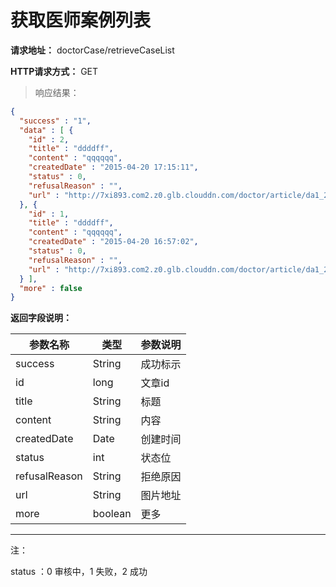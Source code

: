 # 获取医师案例列表

**请求地址：** doctorCase/retrieveCaseList

**HTTP请求方式：** GET

>响应结果：

```json
{
  "success" : "1",
  "data" : [ {
    "id" : 2,
    "title" : "ddddff",
    "content" : "qqqqqq",
    "createdDate" : "2015-04-20 17:15:11",
    "status" : 0,
    "refusalReason" : "",
    "url" : "http://7xi893.com2.z0.glb.clouddn.com/doctor/article/da1_201504201715000004"
  }, {
    "id" : 1,
    "title" : "ddddff",
    "content" : "qqqqqq",
    "createdDate" : "2015-04-20 16:57:02",
    "status" : 0,
    "refusalReason" : "",
    "url" : "http://7xi893.com2.z0.glb.clouddn.com/doctor/article/da1_201504201657000001"
  } ],
  "more" : false
}
```

**返回字段说明：**

| 参数名称 | 类型 | 参数说明 |
| -- | -- | -- |
| success | String | 成功标示 |
| id | long | 文章id |
| title | String | 标题 |
| content | String | 内容 |
| createdDate | Date | 创建时间 |
| status | int | 状态位 |
| refusalReason | String | 拒绝原因 |
| url | String | 图片地址 |
| more | boolean | 更多 |

---

注：

status ：0 审核中，1 失败，2 成功

